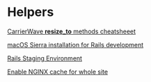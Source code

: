 Helpers
=======

[CarrierWave **resize_to** methods cheatsheeet](carrierwave_resize_to.md)

[macOS Sierra installation for Rails development](macos_sierra_install_for_rails.md)

[Rails Staging Environment](rails_staging_environment.md)

[Enable NGINX cache for whole site](full_nginx_cache.md)
